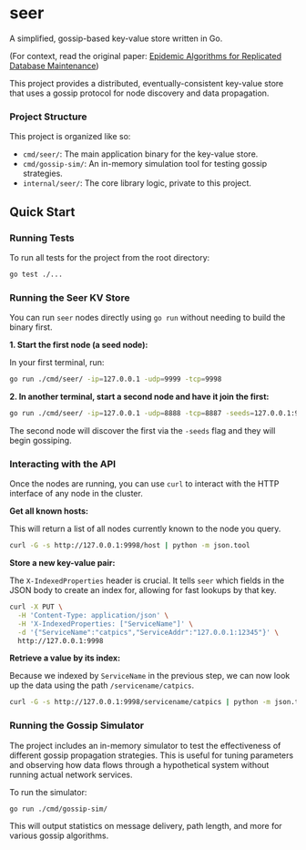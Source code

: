 # seer

A simplified, gossip-based key-value store written in Go.  
  
  (For context, read the original paper: [Epidemic Algorithms for Replicated Database Maintenance](https://github.com/eliwjones/seer/blob/master/epidemic-algorithms-for-replicated-database-maintenance.pdf))

This project provides a distributed, eventually-consistent key-value store that uses a gossip protocol for node discovery and data propagation.

### Project Structure

This project is organized like so:

*   `cmd/seer/`: The main application binary for the key-value store.
*   `cmd/gossip-sim/`: An in-memory simulation tool for testing gossip strategies.
*   `internal/seer/`: The core library logic, private to this project.

## Quick Start

### Running Tests

To run all tests for the project from the root directory:

```bash
go test ./...
```

### Running the Seer KV Store

You can run `seer` nodes directly using `go run` without needing to build the binary first.

**1. Start the first node (a seed node):**

In your first terminal, run:
```bash
go run ./cmd/seer/ -ip=127.0.0.1 -udp=9999 -tcp=9998
```

**2. In another terminal, start a second node and have it join the first:**

```bash
go run ./cmd/seer/ -ip=127.0.0.1 -udp=8888 -tcp=8887 -seeds=127.0.0.1:9999
```
The second node will discover the first via the `-seeds` flag and they will begin gossiping.

### Interacting with the API

Once the nodes are running, you can use `curl` to interact with the HTTP interface of any node in the cluster.

**Get all known hosts:**

This will return a list of all nodes currently known to the node you query.
```bash
curl -G -s http://127.0.0.1:9998/host | python -m json.tool
```

**Store a new key-value pair:**

The `X-IndexedProperties` header is crucial. It tells `seer` which fields in the JSON body to create an index for, allowing for fast lookups by that key.
```bash
curl -X PUT \
  -H 'Content-Type: application/json' \
  -H 'X-IndexedProperties: ["ServiceName"]' \
  -d '{"ServiceName":"catpics","ServiceAddr":"127.0.0.1:12345"}' \
  http://127.0.0.1:9998
```

**Retrieve a value by its index:**

Because we indexed by `ServiceName` in the previous step, we can now look up the data using the path `/servicename/catpics`.
```bash
curl -G -s http://127.0.0.1:9998/servicename/catpics | python -m json.tool
```

### Running the Gossip Simulator

The project includes an in-memory simulator to test the effectiveness of different gossip propagation strategies. This is useful for tuning parameters and observing how data flows through a hypothetical system without running actual network services.

To run the simulator:
```bash
go run ./cmd/gossip-sim/
```
This will output statistics on message delivery, path length, and more for various gossip algorithms.
